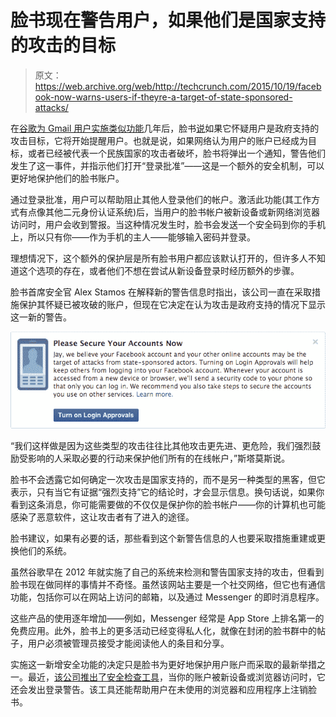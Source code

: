 # 脸书现在警告用户，如果他们是国家支持的攻击的目标

> 原文：<https://web.archive.org/web/http://techcrunch.com/2015/10/19/facebook-now-warns-users-if-theyre-a-target-of-state-sponsored-attacks/>

在[谷歌为 Gmail 用户实施类似功能](https://web.archive.org/web/20230316050751/https://googleonlinesecurity.blogspot.com/2012/06/security-warnings-for-suspected-state.html)几年后，脸书[说](https://web.archive.org/web/20230316050751/https://www.facebook.com/notes/facebook-security/notifications-for-targeted-attacks/10153092994615766)如果它怀疑用户是政府支持的攻击目标，它将开始提醒用户。也就是说，如果网络认为用户的账户已经成为目标，或者已经被代表一个民族国家的攻击者破坏，脸书将弹出一个通知，警告他们发生了这一事件，并指示他们打开“登录批准”——这是一个额外的安全机制，可以更好地保护他们的脸书账户。

通过登录批准，用户可以帮助阻止其他人登录他们的帐户。激活此功能(其工作方式有点像其他二元身份认证系统)后，当用户的脸书帐户被新设备或新网络浏览器访问时，用户会收到警报。当这种情况发生时，脸书会发送一个安全码到你的手机上，所以只有你——作为手机的主人——能够输入密码并登录。

理想情况下，这个额外的保护层是所有脸书用户都应该默认打开的，但许多人不知道这个选项的存在，或者他们不想在尝试从新设备登录时经历额外的步骤。

脸书首席安全官 Alex Stamos 在解释新的警告信息时指出，该公司一直在采取措施保护其怀疑已被攻破的账户，但现在它决定在认为攻击是政府支持的情况下显示这一新的警告。

![facebook-warning](img/6b0a309391c54497cadcbdd53d34d069.png)

“我们这样做是因为这些类型的攻击往往比其他攻击更先进、更危险，我们强烈鼓励受影响的人采取必要的行动来保护他们所有的在线帐户，”斯塔莫斯说。

脸书不会透露它如何确定一次攻击是国家支持的，而不是另一种类型的黑客，但它表示，只有当它有证据“强烈支持”它的结论时，才会显示信息。换句话说，如果你看到这条消息，你可能需要做的不仅仅是保护你的脸书帐户——你的计算机也可能感染了恶意软件，这让攻击者有了进入的途径。

脸书建议，如果有必要的话，那些看到这个新警告信息的人也要采取措施重建或更换他们的系统。

虽然谷歌早在 2012 年就实施了自己的系统来检测和警告国家支持的攻击，但看到脸书现在做同样的事情并不奇怪。虽然该网站主要是一个社交网络，但它也有通信功能，包括你可以在网站上访问的邮箱，以及通过 Messenger 的即时消息程序。

这些产品的使用逐年增加——例如，Messenger 经常是 App Store 上排名第一的免费应用。此外，脸书上的更多活动已经变得私人化，就像在封闭的脸书群中的帖子，用户必须被管理员接受才能阅读他人的条目和分享。

实施这一新增安全功能的决定只是脸书为更好地保护用户账户而采取的最新举措之一。最近，[该公司推出了安全检查工具](https://web.archive.org/web/20230316050751/http://newsroom.fb.com/news/2015/07/enhancing-security-with-a-quick-checkup/)，当你的账户被新设备或浏览器访问时，它还会发出登录警告。该工具还能帮助用户在未使用的浏览器和应用程序上注销脸书。